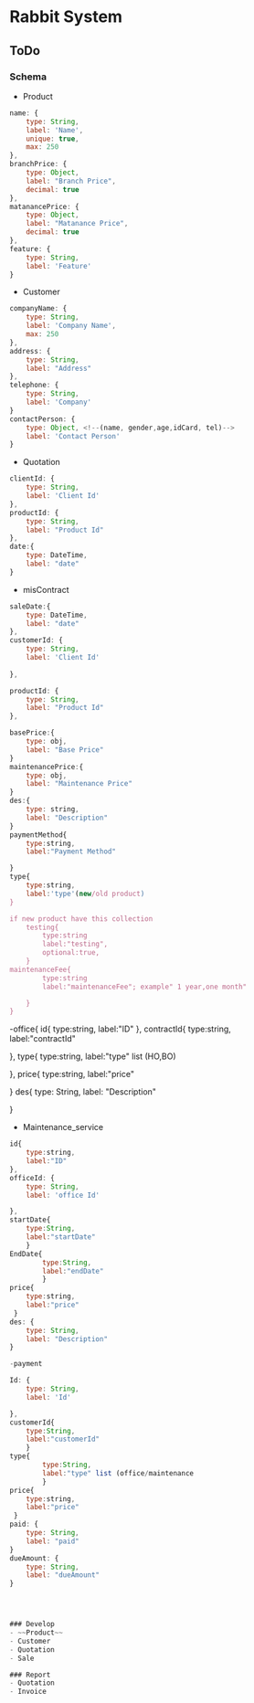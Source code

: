 Rabbit System
===============

## ToDo
### Schema

- Product

```js
name: {
    type: String,
    label: 'Name',
    unique: true,
    max: 250
},
branchPrice: {
    type: Object,
    label: "Branch Price",
    decimal: true
},
matanancePrice: {
    type: Object,
    label: "Matanance Price",
    decimal: true
},
feature: {
    type: String,
    label: 'Feature'
}
```

- Customer

```js
companyName: {
    type: String,
    label: 'Company Name',
    max: 250
},
address: {
    type: String,
    label: "Address"
},
telephone: {
    type: String,
    label: 'Company'
}
contactPerson: {
    type: Object, <!--(name, gender,age,idCard, tel)-->
    label: 'Contact Person'
}
```

- Quotation

```js
clientId: {
    type: String,
    label: 'Client Id'
},
productId: {
    type: String,
    label: "Product Id"
},
date:{
    type: DateTime,
    label: "date"
}
```

- misContract

```js
saleDate:{
    type: DateTime,
    label: "date"
},
customerId: {
    type: String,
    label: 'Client Id'
   
},

productId: {
    type: String,
    label: "Product Id"
},

basePrice:{
    type: obj,
    label: "Base Price"
}
maintenancePrice:{
    type: obj,
    label: "Maintenance Price"
}
des:{
    type: string,
    label: "Description"
}
paymentMethod{
    type:string,
    label:"Payment Method"

}
type{
    type:string,
    label:'type'(new/old product)
}

if new product have this collection
    testing{
        type:string
        label:"testing",
        optional:true,
    }
maintenanceFee{
        type:string
        label:"maintenanceFee"; example" 1 year,one month"

    }
}
```

-office{
id{
    type:string,
    label:"ID"
},
contractId{
     type:string,
        label:"contractId"

},
type{
     type:string,
     label:"type" list (HO,BO)

},
price{
     type:string,
     label:"price"

}
des{
     type: String,
     label: "Description"

}

- Maintenance_service

```js
id{
    type:string,
    label:"ID"
},
officeId: {
    type: String,
    label: 'office Id'

},
startDate{
    type:String,
    label:"startDate"
    }
EndDate{
        type:String,
        label:"endDate"
        }
price{
    type:string,
    label:"price"
 }
des: {
    type: String,
    label: "Description"
}

-payment

Id: {
    type: String,
    label: 'Id'

},
customerId{
    type:String,
    label:"customerId"
    }
type{
        type:String,
        label:"type" list (office/maintenance
        }
price{
    type:string,
    label:"price"
 }
paid: {
    type: String,
    label: "paid"
}
dueAmount: {
    type: String,
    label: "dueAmount"
}




### Develop
- ~~Product~~
- Customer
- Quotation
- Sale

### Report
- Quotation
- Invoice
